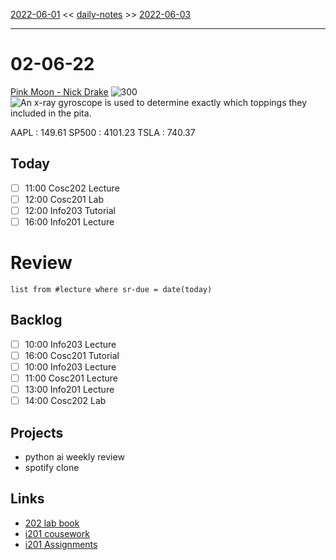 [2022-06-01](daily_notes/2022-06-01) << [daily-notes](notes/daily-notes.md) >> [2022-06-03](daily_notes/2022-06-03)

---
# 02-06-22
[Pink Moon - Nick Drake](spotify:album:6LoD5uGEynY4eqstWDFKhg)
![300](https://i.scdn.co/image/7eca64a5f6819743522fadcbe2a0020aa63f0391)
![An x-ray gyroscope is used to determine exactly which toppings they included in the pita.](https://imgs.xkcd.com/comics/types_of_scopes.png)

AAPL : 149.61 
SP500 : 4101.23 
TSLA : 740.37

## Today
- [ ] 11:00 Cosc202 Lecture
- [ ] 12:00 Cosc201 Lab
- [ ] 12:00 Info203 Tutorial
- [ ] 16:00 Info201 Lecture

# Review
```dataview
list from #lecture where sr-due = date(today)
```

## Backlog
- [ ] 10:00 Info203 Lecture
- [ ] 16:00 Cosc201 Tutorial
- [ ] 10:00 Info203 Lecture
- [ ] 11:00 Cosc201 Lecture
- [ ] 13:00 Info201 Lecture
- [ ] 14:00 Cosc202 Lab

## Projects
- python ai weekly review
- spotify clone

## Links
- [202 lab book](C:\Users\Jet%20Hughes\Documents\Personal\COSC202LabBook-2.pdf)
- [i201 cousework](https://isgb.otago.ac.nz/infosci/INFO201/labs_release/raw/master/output/info201_labs.html#)
- [i201 Assignments](https://isgb.otago.ac.nz/info201/shared/assignments_release/raw/master/output/info201_assignments.html)